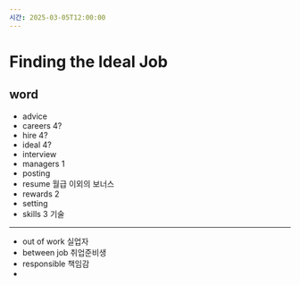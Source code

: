 ```yaml
---
시간: 2025-03-05T12:00:00
---
```

# Finding the Ideal Job
## word 

 - advice
 - careers 4?
 - hire 4?
 - ideal 4?
 - interview
 - managers 1
 - posting
 - resume
   월급 이외의 보너스
 - rewards 2 
 - setting
 - skills 3 
   기술 
---
 - out of work
   실업자
 - between job
   취업준비생
 - responsible
   책임감 
 - 

